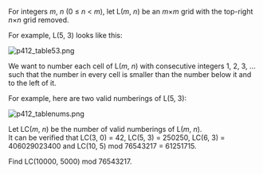 <p>For integers <var>m</var>, <var>n</var> (0 ≤ <var>n</var> &lt; <var>m</var>), let L(<var>m</var>, <var>n</var>) be an <var>m</var>×<var>m</var> grid with the top-right <var>n</var>×<var>n</var> grid removed.</p>

<p>For example, L(5, 3) looks like this:</p>

<p class="center"><img src="project/images/p412_table53.png" alt="p412_table53.png" /></p>

<p>We want to number each cell of L(<var>m</var>, <var>n</var>) with consecutive integers 1, 2, 3, ... such that the number in every cell is smaller than the number below it and to the left of it.</p>

<p>For example, here are two valid numberings of L(5, 3):</p>
<p class="center"><img src="project/images/p412_tablenums.png" alt="p412_tablenums.png" /></p>

<p>Let LC(<var>m</var>, <var>n</var>) be the number of valid numberings of L(<var>m</var>, <var>n</var>).<br />
It can be verified that LC(3, 0) = 42, LC(5, 3) = 250250, LC(6, 3) = 406029023400 and LC(10, 5) mod 76543217 = 61251715.</p>

<p>Find LC(10000, 5000) mod 76543217.</p>

